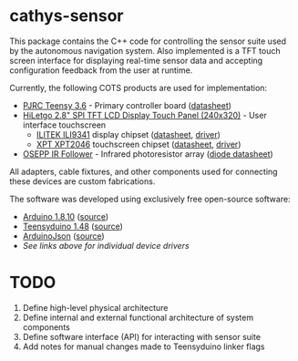 cathys-sensor
==

This package contains the C++ code for controlling the sensor suite used by the
autonomous navigation system. Also implemented is a TFT touch screen interface
for displaying real-time sensor data and accepting configuration feedback from
the user at runtime.

Currently, the following COTS products are used for implementation:
  - [PJRC Teensy 3.6][t36] - Primary controller board ([datasheet][t36data])
  - [HiLetgo 2.8" SPI TFT LCD Display Touch Panel (240x320)][tftpcb] - User interface touchscreen
    - [ILITEK ILI9341][dispchip] display chipset ([datasheet][dispdata], [driver][dispdriver])
    - [XPT XPT2046][touchchip] touchscreen chipset ([datasheet][touchdata], [driver][touchdriver])
  - [OSEPP IR Follower][irarray] - Infrared photoresistor array ([diode datasheet][irdata])

All adapters, cable fixtures, and other components used for connecting these
devices are custom fabrications.

The software was developed using exclusively free open-source software:
  - [Arduino 1.8.10][arduino] ([source][arduinosrc])
  - [Teensyduino 1.48][teensyduino] ([source][teensyduinosrc])
  - [ArduinoJson][arduinojson] ([source][arduinojsonsrc])
  - *See links above for individual device drivers*

TODO
==
  1. Define high-level physical architecture
  2. Define internal and external functional architecture of system components
  3. Define software interface (API) for interacting with sensor suite
  4. Add notes for manual changes made to Teensyduino linker flags

[t36]:https://www.pjrc.com/store/teensy36.html
[t36data]:https://www.pjrc.com/teensy/K66P144M180SF5RMV2.pdf

[tftpcb]:http://www.hiletgo.com/ProductDetail/2157216.html

[dispchip]:http://www.ilitek.com/page/about/index.aspx?kind=7
[dispdata]:https://cdn-shop.adafruit.com/datasheets/ILI9341.pdf
[dispdriver]:https://github.com/PaulStoffregen/ILI9341_t3

[touchchip]:http://www.xptek.com.cn/cn/productview.asp?id=326
[touchdata]:https://www.buydisplay.com/download/ic/XPT2046.pdf
[touchdriver]:https://github.com/PaulStoffregen/XPT2046_Touchscreen

[irarray]:https://www.osepp.com/electronic-modules/sensor-modules/65-ir-follower
[irdata]:https://www.osepp.com/downloads/pdf/UPT333C-datasheet.pdf

[arduino]:https://www.arduino.cc/en/Main/Software
[arduinosrc]:https://github.com/arduino/Arduino/
[teensyduino]:https://www.pjrc.com/teensy/td_download.html
[teensyduinosrc]:https://github.com/PaulStoffregen/Arduino-1.8.10-Teensyduino

[arduinojson]:https://arduinojson.org/
[arduinojsonsrc]:https://github.com/bblanchon/ArduinoJson
